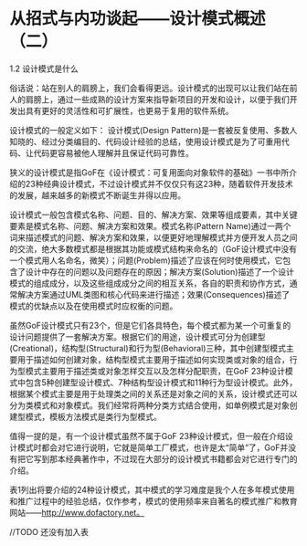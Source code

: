 # 从招式与内功谈起——设计模式概述（二）

1.2 设计模式是什么

俗话说：站在别人的肩膀上，我们会看得更远。设计模式的出现可以让我们站在前人的肩膀上，通过一些成熟的设计方案来指导新项目的开发和设计，以便于我们开发出具有更好的灵活性和可扩展性，也更易于复用的软件系统。

设计模式的一般定义如下：
设计模式(Design Pattern)是一套被反复使用、多数人知晓的、经过分类编目的、代码设计经验的总结，使用设计模式是为了可重用代码、让代码更容易被他人理解并且保证代码可靠性。

狭义的设计模式是指GoF在《设计模式：可复用面向对象软件的基础》一书中所介绍的23种经典设计模式，不过设计模式并不仅仅只有这23种，随着软件开发技术的发展，越来越多的新模式不断诞生并得以应用。

设计模式一般包含模式名称、问题、目的、解决方案、效果等组成要素，其中关键要素是模式名称、问题、解决方案和效果。模式名称(Pattern Name)通过一两个词来描述模式的问题、解决方案和效果，以便更好地理解模式并方便开发人员之间的交流，绝大多数模式都是根据其功能或模式结构来命名的（GoF设计模式中没有一个模式用人名命名，微笑）；问题(Problem)描述了应该在何时使用模式，它包含了设计中存在的问题以及问题存在的原因；解决方案(Solution)描述了一个设计模式的组成成分，以及这些组成成分之间的相互关系，各自的职责和协作方式，通常解决方案通过UML类图和核心代码来进行描述；效果(Consequences)描述了模式的优缺点以及在使用模式时应权衡的问题。

虽然GoF设计模式只有23个，但是它们各具特色，每个模式都为某一个可重复的设计问题提供了一套解决方案。根据它们的用途，设计模式可分为创建型(Creational)，结构型(Structural)和行为型(Behavioral)三种，其中创建型模式主要用于描述如何创建对象，结构型模式主要用于描述如何实现类或对象的组合，行为型模式主要用于描述类或对象怎样交互以及怎样分配职责，在GoF 23种设计模式中包含5种创建型设计模式、7种结构型设计模式和11种行为型设计模式。此外，根据某个模式主要是用于处理类之间的关系还是对象之间的关系，设计模式还可以分为类模式和对象模式。我们经常将两种分类方式结合使用，如单例模式是对象创建型模式，模板方法模式是类行为型模式。

值得一提的是，有一个设计模式虽然不属于GoF 23种设计模式，但一般在介绍设计模式时都会对它进行说明，它就是简单工厂模式，也许是太“简单”了，GoF并没有把它写到那本经典著作中，不过现在大部分的设计模式书籍都会对它进行专门的介绍。

表1列出将要介绍的24种设计模式，其中模式的学习难度是我个人在多年模式使用和推广过程中的经验总结，仅作参考，模式的使用频率来自著名的模式推广和教育网站——http://www.dofactory.net。

//TODO 还没有加入表